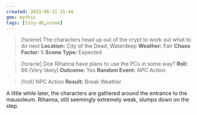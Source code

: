 ```yaml
---
created: 2023-08-31 21:44
gme: mythic
tags: [tiny-d6,scene]
---
```

> [!scene] The characters head up out of the crypt to work out what to do next
> **Location:** City of the Dead, Waterdeep
> **Weather:** Fair
> **Chaos Factor:** 5
> **Scene Type:** Expected

> [!oracle] Doe Rihanna have plans to use the PCs in some way?
> **Roll:** 66 (Very likely)
> **Outcome:** Yes
> **Random Event:** *NPC Action*

> [!roll] NPC Action
> **Result:** Break Weather

A little while later, the characters are gathered around the entrance to the mausoleum. Rihanna, still seemingly extremely weak, slumps down on the step. 
